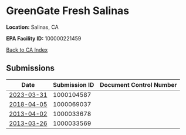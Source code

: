 # GreenGate Fresh Salinas

**Location:** Salinas, CA

**EPA Facility ID:** 100000221459

[Back to CA Index](../../index.md)

## Submissions

| Date | Submission ID | Document Control Number |
|------|--------------|-------------------------|
| [2023-03-31](submissions/1000104587.md) | 1000104587 |  |
| [2018-04-05](submissions/1000069037.md) | 1000069037 |  |
| [2013-04-02](submissions/1000033678.md) | 1000033678 |  |
| [2013-03-26](submissions/1000033569.md) | 1000033569 |  |
